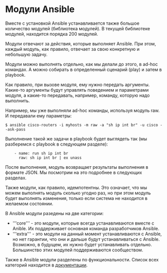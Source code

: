 # Модули Ansible

Вместе с установкой Ansible устанавливается также большое количество модулей (библиотека модулей).
В текущей библиотеке модулей, находится порядка 200 модулей.

Модули отвечают за действия, которые выполняет Ansible.
При этом, каждый модуль, как правило, отвечает за свою конкретную и небольшую задачу.

Модули можно выполнять отдельно, как мы делали до этого, в ad-hoc командах.
А можно собирать в определенный сценарий (play) и затем в playbook.

Как правило, при вызове модуля, ему нужно передать аргументы.
Какие-то аргументы будут управлять поведением и параметрами модуля, а какие-то передавать, например, команду, которую надо выполнить.

Например, мы уже выполняли ad-hoc команды, используя модуль raw. И передавали ему параметры:
```
$ ansible cisco-routers -i myhosts -m raw -a "sh ip int br" -u cisco --ask-pass
```

Выполнение такой же задачи в playbook будет выглядеть так (мы разберемся с playbook в следующем разделе):
```
    - name: run sh ip int br        
      raw: sh ip int br | ex unass
```

После выполнения, модуль возвращает результаты выполнения в формате JSON.
Мы посмотрим на это подробнее в следующих разделах.

Также модули, как правило, идемпотентны. Это означает, что мы можем выполнять модуль сколько угодно раз, но при этом модуль будет выполнять изменения, только если система не находится в желаемом состоянии.

В Ansible модули разедены на две категории:
* '''core''' - это модули, которые всегда устанавливаются вместе с Anible. Их поддерживает основная команда разработчиков Ansible.
* '''extra''' - это модули на данный момент устанавливаются с Ansible, но нет гарантии, что они и дальше будут устанавливаться с Ansible. Возможно, в будущем, их нужно будет устанавливать отдельно. Большинство этих модулей поддерживаются сообществом.

Также в Ansible модули разделены по функциональности.
Список всех категорий находится в [документации](http://docs.ansible.com/ansible/modules_by_category.html).
